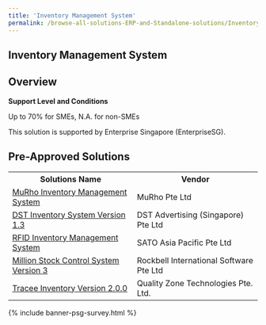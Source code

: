 ```yaml
---
title: 'Inventory Management System'
permalink: /browse-all-solutions-ERP-and-Standalone-solutions/Inventory-Mgmt-System
---
```


## Inventory Management System
## Overview

**Support Level and Conditions**

Up to 70% for SMEs, N.A. for non-SMEs

This solution is supported by Enterprise Singapore (EnterpriseSG).

## Pre-Approved Solutions

<table>
<tr>
<th><b>Solutions Name</b></th>
<th><b>Vendor</b></th>
</tr>
<tr>
<td><a href='/productivity-solutions-grant/solutionrepo/solution2787' target='_blank'>MuRho Inventory Management System</a><br></td>
<td>MuRho Pte Ltd </td>
</tr>
<tr>
<td><a href='/productivity-solutions-grant/solutionrepo/solution2843' target='_blank'>DST Inventory System Version 1.3</a><br></td>
<td>DST Advertising (Singapore) Pte Ltd</td>
</tr>
<tr>
<td><a href='/productivity-solutions-grant/solutionrepo/solution2858' target='_blank'>RFID Inventory Management System</a><br></td>
<td>SATO Asia Pacific Pte Ltd</td>
</tr>
<tr>
<td><a href='/productivity-solutions-grant/solutionrepo/solution2874' target='_blank'>Million Stock Control System Version 3</a><br></td>
<td>Rockbell International Software Pte Ltd</td>
</tr>
<tr>
<td><a href='/productivity-solutions-grant/solutionrepo/solution3092' target='_blank'>Tracee Inventory Version 2.0.0</a><br></td>
<td>Quality Zone Technologies Pte. Ltd.</td>
</tr>
</table>

{% include banner-psg-survey.html %}
